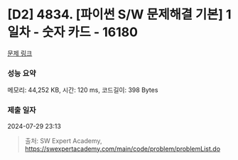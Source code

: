 # [D2] 4834. [파이썬 S/W 문제해결 기본] 1일차 - 숫자 카드 - 16180 

[문제 링크](https://swexpertacademy.com/main/code/problem/problemDetail.do?contestProbId=AYYPdof62mIDFARc) 

### 성능 요약

메모리: 44,252 KB, 시간: 120 ms, 코드길이: 398 Bytes

### 제출 일자

2024-07-29 23:13



> 출처: SW Expert Academy, https://swexpertacademy.com/main/code/problem/problemList.do